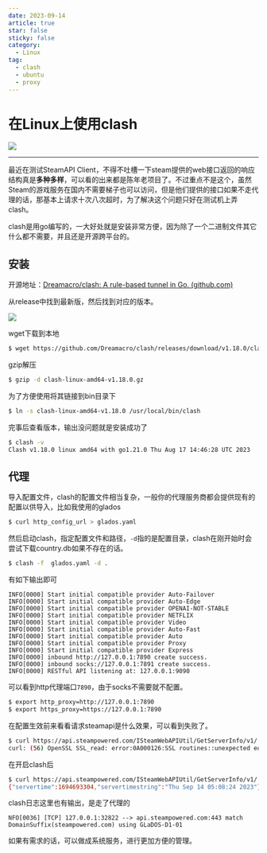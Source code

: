 ```yaml
---
date: 2023-09-14
article: true
star: false
sticky: false
category:
  - Linux
tag:
  - clash
  - ubuntu
  - proxy
---
```


# 在Linux上使用clash

<img src="https://public-1308755698.cos.ap-chongqing.myqcloud.com//img/202312021437923.png"  />

<!-- more -->
---
最近在测试SteamAPI Client，不得不吐槽一下steam提供的web接口返回的响应结构真是**多种多样**，可以看的出来都是陈年老项目了。不过重点不是这个，虽然Steam的游戏服务在国内不需要梯子也可以访问，但是他们提供的接口如果不走代理的话，那基本上请求十次八次超时，为了解决这个问题只好在测试机上弄clash。

clash是用go编写的，一大好处就是安装非常方便，因为除了一个二进制文件其它什么都不需要，并且还是开源跨平台的。



## 安装

开源地址：[Dreamacro/clash: A rule-based tunnel in Go. (github.com)](https://github.com/Dreamacro/clash)

从release中找到最新版，然后找到对应的版本。

![](https://public-1308755698.cos.ap-chongqing.myqcloud.com//img/202309141836378.png)

wget下载到本地
```sh
$ wget https://github.com/Dreamacro/clash/releases/download/v1.18.0/clash-linux-amd64-v1.18.0.gz
```

gzip解压

```sh
$ gzip -d clash-linux-amd64-v1.18.0.gz
```

为了方便使用将其链接到bin目录下

```sh
$ ln -s clash-linux-amd64-v1.18.0 /usr/local/bin/clash
```

完事后查看版本，输出没问题就是安装成功了

```sh
$ clash -v
Clash v1.18.0 linux amd64 with go1.21.0 Thu Aug 17 14:46:28 UTC 2023
```



## 代理

导入配置文件，clash的配置文件相当复杂，一般你的代理服务商都会提供现有的配置以供导入，比如我使用的glados

```sh
$ curl http_config_url > glados.yaml
```

 然后启动clash，指定配置文件和路径，`-d`指的是配置目录，clash在刚开始时会尝试下载country.db如果不存在的话。

```sh
$ clash -f  glados.yaml -d .
```

有如下输出即可

```
INFO[0000] Start initial compatible provider Auto-Failover 
INFO[0000] Start initial compatible provider Auto-Edge  
INFO[0000] Start initial compatible provider OPENAI-NOT-STABLE 
INFO[0000] Start initial compatible provider NETFLIX    
INFO[0000] Start initial compatible provider Video      
INFO[0000] Start initial compatible provider Auto-Fast  
INFO[0000] Start initial compatible provider Auto       
INFO[0000] Start initial compatible provider Proxy      
INFO[0000] Start initial compatible provider Express    
INFO[0000] inbound http://127.0.0.1:7890 create success. 
INFO[0000] inbound socks://127.0.0.1:7891 create success. 
INFO[0000] RESTful API listening at: 127.0.0.1:9090
```

可以看到http代理端口`7890`，由于socks不需要就不配置。

```sh
$ export http_proxy=http://127.0.0.1:7890
$ export https_proxy=https://127.0.0.1:7890
```

在配置生效前来看看请求steamapi是什么效果，可以看到失败了。

```sh
$ curl https://api.steampowered.com/ISteamWebAPIUtil/GetServerInfo/v1/
curl: (56) OpenSSL SSL_read: error:0A000126:SSL routines::unexpected eof while reading, errno 0
```

在开启clash后

```sh
$ curl https://api.steampowered.com/ISteamWebAPIUtil/GetServerInfo/v1/
{"servertime":1694693304,"servertimestring":"Thu Sep 14 05:08:24 2023"}
```

clash日志这里也有输出，是走了代理的

```
NFO[0036] [TCP] 127.0.0.1:32822 --> api.steampowered.com:443 match DomainSuffix(steampowered.com) using GLaDOS-D1-01
```

如果有需求的话，可以做成系统服务，进行更加方便的管理。
